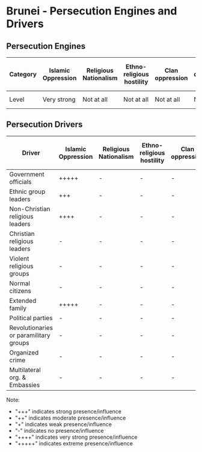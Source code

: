 # Brunei - Persecution Engines and Drivers

## Persecution Engines

| Category | Islamic Oppression | Religious Nationalism | Ethno-religious hostility | Clan oppression | Christian denominational oppression | Communist and post-Communist oppression | Secular intolerance | Dictatorial paranoia | Organized corruption and crime |
|----------|-------------------|----------------------|---------------------------|-----------------|-------------------------------------|------------------------------------------|---------------------|---------------------|------------------------------|
| Level | Very strong | Not at all | Not at all | Not at all | Not at all | Not at all | Not at all | Very strong | Not at all |

## Persecution Drivers

| Driver | Islamic Oppression | Religious Nationalism | Ethno-religious hostility | Clan oppression | Christian denominational oppression | Communist and post-Communist oppression | Secular intolerance | Dictatorial paranoia | Organized corruption and crime |
|--------|-------------------|----------------------|---------------------------|-----------------|-------------------------------------|------------------------------------------|---------------------|---------------------|------------------------------|
| Government officials | +++++ | - | - | - | - | - | - | +++++ | - |
| Ethnic group leaders | +++ | - | - | - | - | - | - | +++ | - |
| Non-Christian religious leaders | ++++ | - | - | - | - | - | - | ++++ | - |
| Christian religious leaders | - | - | - | - | - | - | - | - | - |
| Violent religious groups | - | - | - | - | - | - | - | - | - |
| Normal citizens | - | - | - | - | - | - | - | - | - |
| Extended family | +++++ | - | - | - | - | - | - | - | - |
| Political parties | - | - | - | - | - | - | - | - | - |
| Revolutionaries or paramilitary groups | - | - | - | - | - | - | - | - | - |
| Organized crime | - | - | - | - | - | - | - | - | - |
| Multilateral org. & Embassies | - | - | - | - | - | - | - | - | - |

Note: 
- "+++" indicates strong presence/influence
- "++" indicates moderate presence/influence
- "+" indicates weak presence/influence
- "-" indicates no presence/influence
- "++++" indicates very strong presence/influence
- "+++++" indicates extreme presence/influence